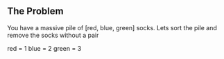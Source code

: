 ## The Problem
You have a massive pile of [red, blue, green] socks. Lets sort the pile and
remove the socks without a pair

red = 1
blue = 2
green = 3
